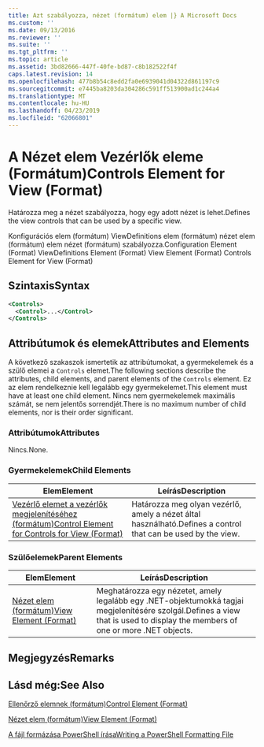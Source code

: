 ```yaml
---
title: Azt szabályozza, nézet (formátum) elem |} A Microsoft Docs
ms.custom: ''
ms.date: 09/13/2016
ms.reviewer: ''
ms.suite: ''
ms.tgt_pltfrm: ''
ms.topic: article
ms.assetid: 3bd82666-447f-40fe-bd87-c8b182522f4f
caps.latest.revision: 14
ms.openlocfilehash: 477b8b54c8edd2fa0e6939041d04322d861197c9
ms.sourcegitcommit: e7445ba8203da304286c591ff513900ad1c244a4
ms.translationtype: MT
ms.contentlocale: hu-HU
ms.lasthandoff: 04/23/2019
ms.locfileid: "62066801"
---
```

# <a name="controls-element-for-view-format"></a><span data-ttu-id="5411d-102">A Nézet elem Vezérlők eleme (Formátum)</span><span class="sxs-lookup"><span data-stu-id="5411d-102">Controls Element for View (Format)</span></span>

<span data-ttu-id="5411d-103">Határozza meg a nézet szabályozza, hogy egy adott nézet is lehet.</span><span class="sxs-lookup"><span data-stu-id="5411d-103">Defines the view controls that can be used by a specific view.</span></span>

<span data-ttu-id="5411d-104">Konfigurációs elem (formátum) ViewDefinitions elem (formátum) nézet elem (formátum) elem nézet (formátum) szabályozza.</span><span class="sxs-lookup"><span data-stu-id="5411d-104">Configuration Element (Format) ViewDefinitions Element (Format) View Element (Format) Controls Element for View (Format)</span></span>

## <a name="syntax"></a><span data-ttu-id="5411d-105">Szintaxis</span><span class="sxs-lookup"><span data-stu-id="5411d-105">Syntax</span></span>

```xml
<Controls>
  <Control>...</Control>
</Controls>
```

## <a name="attributes-and-elements"></a><span data-ttu-id="5411d-106">Attribútumok és elemek</span><span class="sxs-lookup"><span data-stu-id="5411d-106">Attributes and Elements</span></span>

<span data-ttu-id="5411d-107">A következő szakaszok ismertetik az attribútumokat, a gyermekelemek és a szülő elemei a `Controls` elemet.</span><span class="sxs-lookup"><span data-stu-id="5411d-107">The following sections describe the attributes, child elements, and parent elements of the `Controls` element.</span></span> <span data-ttu-id="5411d-108">Ez az elem rendelkeznie kell legalább egy gyermekelemet.</span><span class="sxs-lookup"><span data-stu-id="5411d-108">This element must have at least one child element.</span></span> <span data-ttu-id="5411d-109">Nincs nem gyermekelemek maximális számát, se nem jelentős sorrendjét.</span><span class="sxs-lookup"><span data-stu-id="5411d-109">There is no maximum number of child elements, nor is their order significant.</span></span>

### <a name="attributes"></a><span data-ttu-id="5411d-110">Attribútumok</span><span class="sxs-lookup"><span data-stu-id="5411d-110">Attributes</span></span>

<span data-ttu-id="5411d-111">Nincs.</span><span class="sxs-lookup"><span data-stu-id="5411d-111">None.</span></span>

### <a name="child-elements"></a><span data-ttu-id="5411d-112">Gyermekelemek</span><span class="sxs-lookup"><span data-stu-id="5411d-112">Child Elements</span></span>

|<span data-ttu-id="5411d-113">Elem</span><span class="sxs-lookup"><span data-stu-id="5411d-113">Element</span></span>|<span data-ttu-id="5411d-114">Leírás</span><span class="sxs-lookup"><span data-stu-id="5411d-114">Description</span></span>|
|-------------|-----------------|
|[<span data-ttu-id="5411d-115">Vezérlő elemet a vezérlők megjelenítéséhez (formátum)</span><span class="sxs-lookup"><span data-stu-id="5411d-115">Control Element for Controls for View (Format)</span></span>](./control-element-for-controls-for-view-format.md)|<span data-ttu-id="5411d-116">Határozza meg olyan vezérlő, amely a nézet által használható.</span><span class="sxs-lookup"><span data-stu-id="5411d-116">Defines a control that can be used by the view.</span></span>|

### <a name="parent-elements"></a><span data-ttu-id="5411d-117">Szülőelemek</span><span class="sxs-lookup"><span data-stu-id="5411d-117">Parent Elements</span></span>

|<span data-ttu-id="5411d-118">Elem</span><span class="sxs-lookup"><span data-stu-id="5411d-118">Element</span></span>|<span data-ttu-id="5411d-119">Leírás</span><span class="sxs-lookup"><span data-stu-id="5411d-119">Description</span></span>|
|-------------|-----------------|
|[<span data-ttu-id="5411d-120">Nézet elem (formátum)</span><span class="sxs-lookup"><span data-stu-id="5411d-120">View Element (Format)</span></span>](./view-element-format.md)|<span data-ttu-id="5411d-121">Meghatározza egy nézetet, amely legalább egy .NET-objektumokká tagjai megjelenítésére szolgál.</span><span class="sxs-lookup"><span data-stu-id="5411d-121">Defines a view that is used to display the members of one or more .NET objects.</span></span>|

## <a name="remarks"></a><span data-ttu-id="5411d-122">Megjegyzés</span><span class="sxs-lookup"><span data-stu-id="5411d-122">Remarks</span></span>

## <a name="see-also"></a><span data-ttu-id="5411d-123">Lásd még:</span><span class="sxs-lookup"><span data-stu-id="5411d-123">See Also</span></span>

[<span data-ttu-id="5411d-124">Ellenőrző elemnek (formátum)</span><span class="sxs-lookup"><span data-stu-id="5411d-124">Control Element (Format)</span></span>](./control-element-for-controls-for-view-format.md)

[<span data-ttu-id="5411d-125">Nézet elem (formátum)</span><span class="sxs-lookup"><span data-stu-id="5411d-125">View Element (Format)</span></span>](./view-element-format.md)

[<span data-ttu-id="5411d-126">A fájl formázása PowerShell írása</span><span class="sxs-lookup"><span data-stu-id="5411d-126">Writing a PowerShell Formatting File</span></span>](./writing-a-powershell-formatting-file.md)
